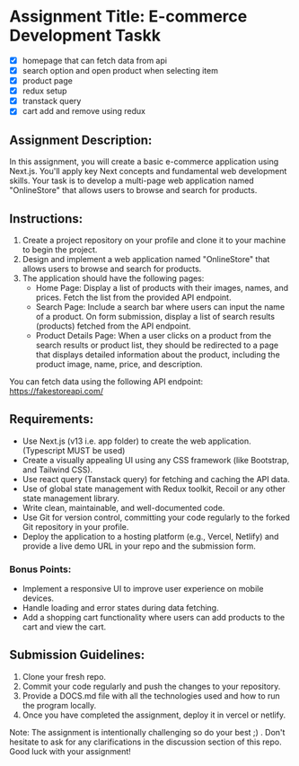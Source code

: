 # Assignment Title: E-commerce Development Taskk

- [x] homepage that can fetch data from api
- [x] search option and open product when selecting item
- [x] product page
- [x] redux setup
- [x] transtack query
- [x] cart add and remove using redux

## Assignment Description:

In this assignment, you will create a basic e-commerce application using Next.js. You'll apply key Next concepts and fundamental web development skills. Your task is to develop a multi-page web application named "OnlineStore" that allows users to browse and search for products.

## Instructions:

1. Create a project repository on your profile and clone it to your machine to begin the project.
2. Design and implement a web application named "OnlineStore" that allows users to browse and search for products.
3. The application should have the following pages:
   - Home Page: Display a list of products with their images, names, and prices. Fetch the list from the provided API endpoint.
   - Search Page: Include a search bar where users can input the name of a product. On form submission, display a list of search results (products) fetched from the API endpoint.
   - Product Details Page: When a user clicks on a product from the search results or product list, they should be redirected to a page that displays detailed information about the product, including the product image, name, price, and description.

You can fetch data using the following API endpoint: https://fakestoreapi.com/

## Requirements:

- Use Next.js (v13 i.e. app folder) to create the web application. (Typescript MUST be used)
- Create a visually appealing UI using any CSS framework (like Bootstrap, and Tailwind CSS).
- Use react query (Tanstack query) for fetching and caching the API data.
- Use of global state management with Redux toolkit, Recoil or any other state management library.
- Write clean, maintainable, and well-documented code.
- Use Git for version control, committing your code regularly to the forked Git repository in your profile.
- Deploy the application to a hosting platform (e.g., Vercel, Netlify) and provide a live demo URL in your repo and the submission form.

### Bonus Points:

- Implement a responsive UI to improve user experience on mobile devices.
- Handle loading and error states during data fetching.
- Add a shopping cart functionality where users can add products to the cart and view the cart.

## Submission Guidelines:

1. Clone your fresh repo.
2. Commit your code regularly and push the changes to your repository.
4. Provide a DOCS.md file with all the technologies used and how to run the program locally.
5. Once you have completed the assignment, deploy it in vercel or netlify.

Note: The assignment is intentionally challenging so do your best ;) . Don't hesitate to ask for any clarifications in the discussion section of this repo. Good luck with your assignment!
